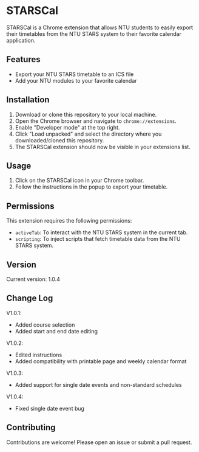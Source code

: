 # STARSCal

STARSCal is a Chrome extension that allows NTU students to easily export their timetables from the NTU STARS system to their favorite calendar application.

## Features

- Export your NTU STARS timetable to an ICS file
- Add your NTU modules to your favorite calendar

## Installation

1. Download or clone this repository to your local machine.
2. Open the Chrome browser and navigate to `chrome://extensions`.
3. Enable "Developer mode" at the top right.
4. Click "Load unpacked" and select the directory where you downloaded/cloned this repository.
5. The STARSCal extension should now be visible in your extensions list.

## Usage

1. Click on the STARSCal icon in your Chrome toolbar.
2. Follow the instructions in the popup to export your timetable.

## Permissions

This extension requires the following permissions:

- `activeTab`: To interact with the NTU STARS system in the current tab.
- `scripting`: To inject scripts that fetch timetable data from the NTU STARS system.

## Version

Current version: 1.0.4

## Change Log

V1.0.1:

- Added course selection
- Added start and end date editing

V1.0.2:

- Edited instructions
- Added compatibility with printable page and weekly calendar format

V1.0.3:

- Added support for single date events and non-standard schedules

V1.0.4:

- Fixed single date event bug

## Contributing

Contributions are welcome! Please open an issue or submit a pull request.
